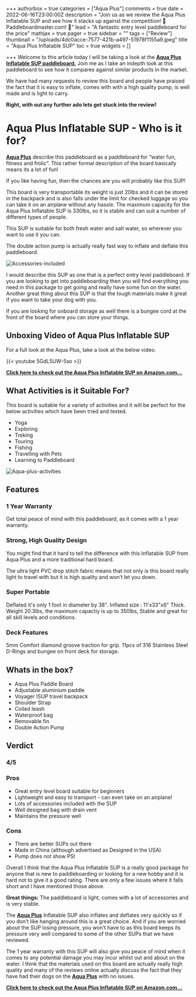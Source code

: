 +++
authorbox = true
categories = ["Aqua Plus"]
comments = true
date = 2022-06-16T23:00:00Z
description = "Join us as we review the Aqua Plus Inflatable SUP and see how it stacks up against the competition! 🛶 Paddleboardmaster.com! 🛶"
lead = "A fantastic entry level paddleboard for the price"
mathjax = true
pager = true
sidebar = ""
tags = ["Review"]
thumbnail = "/uploads/4dc0acce-7577-421b-a497-51978f1155a9.jpeg"
title = "Aqua Plus Inflatable SUP"
toc = true
widgets = []

+++
Welcome to this article today I will be taking a look at the [**Aqua Plus Inflatable SUP paddleboard.**](https://www.amazon.com/Aqua-Plus-Inflatable-Backpack-Shoulder/dp/B07PLXK7WL?th=1&linkCode=ll1&tag=paddleboardmaster-20&linkId=89e5e6a45844be45e876190dd8fc55f2&language=en_US&ref_=as_li_ss_tl) Join me as I take an indepth look at this paddleboard to see how it compares against similar products in the market.

We have had many requests to review this board and people have praised the fact that it is easy to inflate, comes with with a high quality pump, is well made and is light to carry.

**Right, with out any further ado lets get stuck into the review!**

# Aqua Plus Inflatable SUP - Who is it for?

[**Aqua Plus**](/categories/aqua-plus/) describe this paddleboard as a paddleboard for “water fun, fitness and frolic”.  This rather formal description of the board basically means its a lot of fun!

If you like having fun, then the chances are you will probably like this SUP!

This board is very transportable its weight is just 20lbs and it can be stored in the backpack and is also falls under the limit for checked luggage so you can take it on an airplane without any hassle.  The maximum capacity for the Aqua Plus Inflatable SUP is 330lbs, so it is stable and can suit a number of different types of people.

This SUP is suitable for both fresh water and salt water, so wherever you want to use it you can.

The double action pump is actually really fast way to inflate and deflate this paddleboard.

![Accessories-included](/uploads/c1cb1bfd-466a-4b9f-871d-a2ff6eec9fc7.jpeg "Accessories-included")

I would describe this SUP as one that is a perfect entry level paddleboard.  If you are looking to get into paddleboarding then you will find everything you need in this package to get going and really have some fun on the water.  Another great thing about this SUP is that the tough materials make it great if you want to take your dog with you.

If you are looking for onboard storage as well there is a bungee cord at the front of the board where you can store your things.

## Unboxing Video of Aqua Plus Inflatable SUP

For a full look at the Aqua Plus, take a look at the below  video.

{{< youtube 5GdL5UW-5so >}}

[**Click here to check out the Aqua Plus Inflatable SUP on Amazon.com...**](https://www.amazon.com/Aqua-Plus-Inflatable-Backpack-Shoulder/dp/B07PLXK7WL?th=1&linkCode=ll1&tag=paddleboardmaster-20&linkId=89e5e6a45844be45e876190dd8fc55f2&language=en_US&ref_=as_li_ss_tl)

## What Activities is it Suitable For?

This board is suitable for a variety of activities and it will  be perfect for the below activities which have been tried and tested.

* Yoga
* Exploring
* Treking
* Touring
* Fishing
* Travelling with Pets
* Learning to Paddleboard

![Aqua-plus-activities](/uploads/d2ece4ce-897a-413e-bbe2-f5ee9f00356e.jpeg "Aqua-plus-activities")

## Features

### 1 Year Warranty

Get total peace of mind with this paddleboard, as it comes with a 1 year warranty.

### Strong, High Quality Design

You might find that it hard to tell the difference with this Inflatable SUP from Aqua Plus and a more traditional hard board.  

The ultra light PVC drop stitch fabric means that not only is this board really light to travel with but it is high quality and won’t let you down.

### Super Portable

Deflated it's only 1 foot in diameter by 38". Inflated size : 11'x33"x6" Thick. Weight 20.3lbs, the maximum capactiy is up to 350lbs, Stable and great for all skill levels and conditions.

### Deck Features

5mm Comfort diamond groove traction for grip. 11pcs of 316 Stainless Steel D-Rings and bungee on front deck for storage.

## Whats in the box?

* Aqua Plus Paddle Board
* Adjustable aluminium paddle
* Voyager ISUP travel backpack
* Shoulder Strap
* Coiled leash
* Waterproof bag
* Removable fin
* Double Action Pump

## Verdict

### 4/5

### Pros

* Great entry level board suitable for beginners
* Lightweight and easy to transport - can even take on an airplane!
* Lots of accessories included with the SUP
* Well designed bag with drain vent
* Maintains the pressure well

### Cons

* There are better SUPs out there 
* Made in China (although advertised as Designed in the USA).
* Pump does not show PSI

Overall I think that the Aqua Plus Inflatable SUP is a really good package for anyone that is new to paddleboarding or looking for a new hobby and it is hard not to give it a good rating.  There are only a few issues where it falls short and I have mentioned those above.

**Great things:** The paddleboard is light, comes with a lot of accessories and is very stable. 

The [**Aqua Plus**](/categories/aqua-plus/) Inflatable SUP also inflates and deflates very quickly so if you don’t like hanging around this is a great choice.  And if you are worried about the SUP losing pressure, you won’t have to as this board keeps its pressure very well compared to some of the other SUPs that we have reviewed.

The 1 year warranty with this SUP will also give you peace of mind when it comes to any potential damage you may incur whilst out and about on the water.  I think that the materials used on this board are actually really high quality and many of the reviews online actually discuss the fact that they have had their dogs on the [**Aqua Plus**](/categories/aqua-plus/) with no issues.

[**Click here to check out the Aqua Plus Inflatable SUP on Amazon.com...**](https://www.amazon.com/Aqua-Plus-Inflatable-Backpack-Shoulder/dp/B07PLXK7WL?th=1&linkCode=ll1&tag=paddleboardmaster-20&linkId=89e5e6a45844be45e876190dd8fc55f2&language=en_US&ref_=as_li_ss_tl)